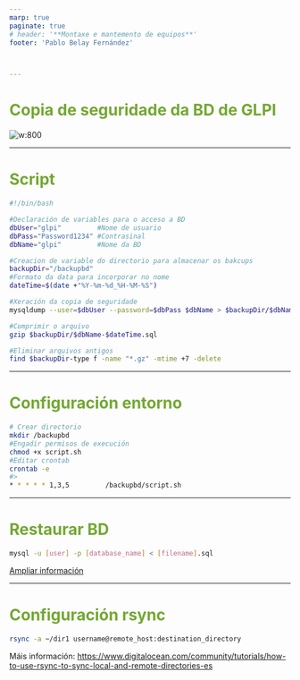 ```yaml
---
marp: true
paginate: true
# header: '**Montaxe e mantemento de equipos**'
footer: 'Pablo Belay Fernández'



---
```

<!--
Notas para a presentación
-->
# Copia de seguridade da BD de GLPI
![w:800](https://www.arcserve.com/sites/default/files/styles/medium/public/wp-img/plan-a-signs_0.jpg.webp?itok=J99_AEOD)
  
<style>
  :root{
     --color-background: #101010;
     --color-foreground: #fff;
  }
  h1{
    color:#73a832;
  }

  h2{
    color:#32a883;
  }

  .anotacion {
  font-size: 10px;
}
</style>

<!-- _colorPreset: dark -->

---
# Script

```sh 
#!/bin/bash

#Declaración de variables para o acceso a BD
dbUser="glpi"         #Nome de usuario
dbPass="Password1234" #Contrasinal
dbName="glpi"         #Nome da BD

#Creacion de variable do directorio para almacenar os bakcups
backupDir="/backupbd"
#Formato da data para incorporar no nome 
dateTime=$(date +"%Y-%m-%d_%H-%M-%S")

#Xeración da copia de seguridade
mysqldump --user=$dbUser --password=$dbPass $dbName > $backupDir/$dbName-$dateTime.sql

#Comprimir o arquivo
gzip $backupDir/$dbName-$dateTime.sql

#Eliminar arquivos antigos
find $backupDir-type f -name "*.gz" -mtime +7 -delete

```
---
# Configuración entorno
```sh 
# Crear directorio 
mkdir /backupbd
#Engadir permisos de execución
chmod +x script.sh
#Editar crontab
crontab -e
#> 
* * * * * 1,3,5         /backupbd/script.sh

```
---
# Restaurar BD 

```sh
mysql -u [user] -p [database_name] < [filename].sql
```
[Ampliar información](https://phoenixnap.com/kb/how-to-backup-restore-a-mysql-database)

---
# Configuración rsync
```sh 
rsync -a ~/dir1 username@remote_host:destination_directory

```

Máis información: https://www.digitalocean.com/community/tutorials/how-to-use-rsync-to-sync-local-and-remote-directories-es 
